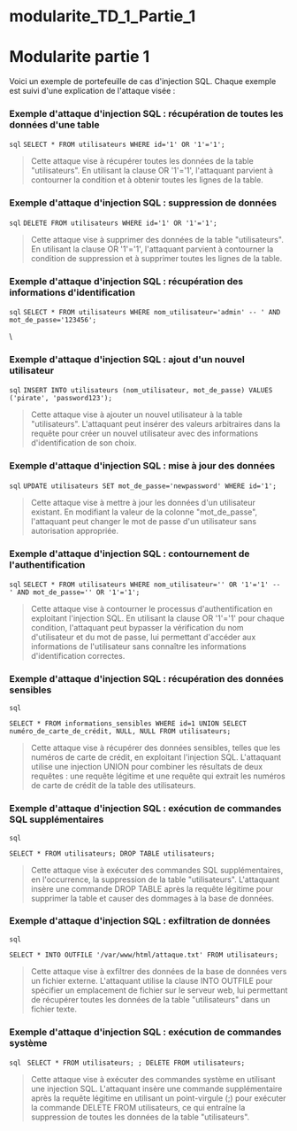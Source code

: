 # modularite_TD_1_Partie_1

# Modularite partie 1

Voici un exemple de portefeuille de cas d'injection SQL. Chaque exemple est suivi d'une explication de l'attaque visée :

### Exemple d'attaque d'injection SQL : récupération de toutes les données d'une table
``sql``
``
SELECT * FROM utilisateurs WHERE id='1' OR '1'='1';
``
> Cette attaque vise à récupérer toutes les données de la table "utilisateurs". En utilisant la clause OR '1'='1', l'attaquant parvient à contourner la condition et à obtenir toutes les lignes de la table.


### Exemple d'attaque d'injection SQL : suppression de données
``sql``
``DELETE FROM utilisateurs WHERE id='1' OR '1'='1';``
>Cette attaque vise à supprimer des données de la table "utilisateurs". En utilisant la clause OR '1'='1', l'attaquant parvient à contourner la condition de suppression et à supprimer toutes les lignes de la table.

### Exemple d'attaque d'injection SQL : récupération des informations d'identification
``sql``
``SELECT * FROM utilisateurs WHERE nom_utilisateur='admin' -- ' AND mot_de_passe='123456';``

\
### Exemple d'attaque d'injection SQL : ajout d'un nouvel utilisateur
``sql``
``INSERT INTO utilisateurs (nom_utilisateur, mot_de_passe) VALUES ('pirate', 'password123');``
>Cette attaque vise à ajouter un nouvel utilisateur à la table "utilisateurs". L'attaquant peut insérer des valeurs arbitraires dans la requête pour créer un nouvel utilisateur avec des informations d'identification de son choix.

### Exemple d'attaque d'injection SQL : mise à jour des données
``sql``
``UPDATE utilisateurs SET mot_de_passe='newpassword' WHERE id='1';``
>Cette attaque vise à mettre à jour les données d'un utilisateur existant. En modifiant la valeur de la colonne "mot_de_passe", l'attaquant peut changer le mot de passe d'un utilisateur sans autorisation appropriée.




### Exemple d'attaque d'injection SQL : contournement de l'authentification
``sql``
``
SELECT * FROM utilisateurs WHERE nom_utilisateur='' OR '1'='1' -- ' AND mot_de_passe='' OR '1'='1';
``
>Cette attaque vise à contourner le processus d'authentification en exploitant l'injection SQL. En utilisant la clause OR '1'='1' pour chaque condition, l'attaquant peut bypasser la vérification du nom d'utilisateur et du mot de passe, lui permettant d'accéder aux informations de l'utilisateur sans connaître les informations d'identification correctes.


### Exemple d'attaque d'injection SQL : récupération des données sensibles
``sql``

``SELECT * FROM informations_sensibles WHERE id=1 UNION SELECT numéro_de_carte_de_crédit, NULL, NULL FROM utilisateurs;``
>Cette attaque vise à récupérer des données sensibles, telles que les numéros de carte de crédit, en exploitant l'injection SQL. L'attaquant utilise une injection UNION pour combiner les résultats de deux requêtes : une requête légitime et une requête qui extrait les numéros de carte de crédit de la table des utilisateurs.

### Exemple d'attaque d'injection SQL : exécution de commandes SQL supplémentaires
``sql``

``SELECT * FROM utilisateurs; DROP TABLE utilisateurs;``
>Cette attaque vise à exécuter des commandes SQL supplémentaires, en l'occurrence, la suppression de la table "utilisateurs". L'attaquant insère une commande DROP TABLE après la requête légitime pour supprimer la table et causer des dommages à la base de données.

### Exemple d'attaque d'injection SQL : exfiltration de données
``sql``

``SELECT * INTO OUTFILE '/var/www/html/attaque.txt' FROM utilisateurs;``
>Cette attaque vise à exfiltrer des données de la base de données vers un fichier externe. L'attaquant utilise la clause INTO OUTFILE pour spécifier un emplacement de fichier sur le serveur web, lui permettant de récupérer toutes les données de la table "utilisateurs" dans un fichier texte.

### Exemple d'attaque d'injection SQL : exécution de commandes système
``sql``
``
SELECT * FROM utilisateurs; ; DELETE FROM utilisateurs;``
>Cette attaque vise à exécuter des commandes système en utilisant une injection SQL. L'attaquant insère une commande supplémentaire après la requête légitime en utilisant un point-virgule (;) pour exécuter la commande DELETE FROM utilisateurs, ce qui entraîne la suppression de toutes les données de la table "utilisateurs".